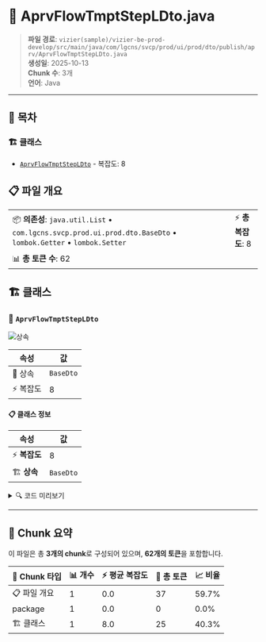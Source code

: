 # 📄 AprvFlowTmptStepLDto.java

> **파일 경로**: `vizier(sample)/vizier-be-prod-develop/src/main/java/com/lgcns/svcp/prod/ui/prod/dto/publish/aprv/AprvFlowTmptStepLDto.java`  
> **생성일**: 2025-10-13  
> **Chunk 수**: 3개  
> **언어**: Java
---

## 📑 목차

### 🏗️ 클래스
- [`AprvFlowTmptStepLDto`](#class-aprvflowtmptstepldto) - 복잡도: 8

## 📋 파일 개요

| | |
|--|--|
| 📦 **의존성**: `java.util.List` • `com.lgcns.svcp.prod.ui.prod.dto.BaseDto` • `lombok.Getter` • `lombok.Setter` | ⚡ **총 복잡도**: 8 |
| 📊 **총 토큰 수**: 62 |  |



## 🏗️ 클래스

### <a id="class-aprvflowtmptstepldto"></a>🎯 `AprvFlowTmptStepLDto`

![상속](https://img.shields.io/badge/상속-1개-blue)

| 속성 | 값 |
|------|----|
| 🧬 상속 | `BaseDto` |
| ⚡ 복잡도 | 8 |



#### 📋 클래스 정보

| 속성 | 값 |
|------|----|
| ⚡ **복잡도** | 8 || 📍 **라인 범위** | 12-12 |
| 🏗️ **상속** | `BaseDto` || 🏷️ **태그** | `class, java` |

<details>
<summary>🔍 코드 미리보기</summary>

```java
public class AprvFlowTmptStepLDto extends BaseDto {
	private String aprvFlowTmptCode;
	private long sortNo;
	private String aprvStepCode;
	private long lmtTm;
	private String useYn;

	private List<AprvFlowTmptSubStepLDto> aprvFlowTmptSubStepLs;
}...
```

**Chunk 정보**
- 🆔 **ID**: `c13b7987012b`
- 📍 **라인**: 12-12
- 📊 **토큰**: 25
- 🏷️ **태그**: `class, java`

</details>

---





## 🧩 Chunk 요약

이 파일은 총 **3개의 chunk**로 구성되어 있으며, **62개의 토큰**을 포함합니다.

| 🧩 Chunk 타입 | 📊 개수 | ⚡ 평균 복잡도 | 📝 총 토큰 | 📈 비율 |
|---------------|--------|-------------|----------|--------|
| 📋 파일 개요 | 1 | 0.0 | 37 | 59.7% |
| package | 1 | 0.0 | 0 | 0.0% |
| 🏗️ 클래스 | 1 | 8.0 | 25 | 40.3% |


